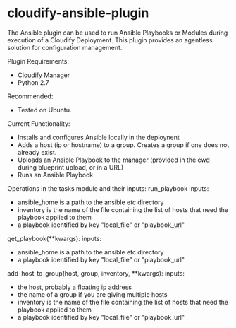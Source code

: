 cloudify-ansible-plugin
========================

The Ansible plugin can be used to run Ansible Playbooks or Modules during execution of a Cloudify Deployment. This plugin provides an agentless solution for configuration management.

Plugin Requirements:
 * Cloudify Manager
 * Python 2.7

Recommended:
 * Tested on Ubuntu.

Current Functionality:
 - Installs and configures Ansible locally in the deploynent
 - Adds a host (ip or hostname) to a group. Creates a group if one does not already exist.
 - Uploads an Ansible Playbook to the manager (provided in the cwd during blueprint upload, or in a URL)
 - Runs an Ansible Playbook

Operations in the tasks module and their inputs:
run_playbook
 inputs:
  * ansible_home is a path to the ansible etc directory
  * inventory is the name of the file containing the list of hosts that need the playbook applied to them
  * a playbook identified by key "local\_file" or "playbook_url"

get_playbook(**kwargs):
 inputs:
  * ansible_home is a path to the ansible etc directory
  * a playbook identified by key "local\_file" or "playbook_url"

add_host_to_group(host, group, inventory, **kwargs):
 inputs:
  * the host, probably a floating ip address
  * the name of a group if you are giving multiple hosts
  * inventory is the name of the file containing the list of hosts that need the playbook applied to them
  * a playbook identified by key "local\_file" or "playbook_url"
